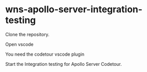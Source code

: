# wns-apollo-server-integration-testing

Clone the repository.

Open vscode

You need the codetour vscode plugin

Start the Integration testing for Apollo Server Codetour.
